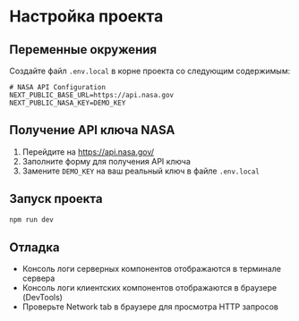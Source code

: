 # Настройка проекта

## Переменные окружения

Создайте файл `.env.local` в корне проекта со следующим содержимым:

```env
# NASA API Configuration
NEXT_PUBLIC_BASE_URL=https://api.nasa.gov
NEXT_PUBLIC_NASA_KEY=DEMO_KEY
```

## Получение API ключа NASA

1. Перейдите на https://api.nasa.gov/
2. Заполните форму для получения API ключа
3. Замените `DEMO_KEY` на ваш реальный ключ в файле `.env.local`

## Запуск проекта

```bash
npm run dev
```

## Отладка

- Консоль логи серверных компонентов отображаются в терминале сервера
- Консоль логи клиентских компонентов отображаются в браузере (DevTools)
- Проверьте Network tab в браузере для просмотра HTTP запросов
